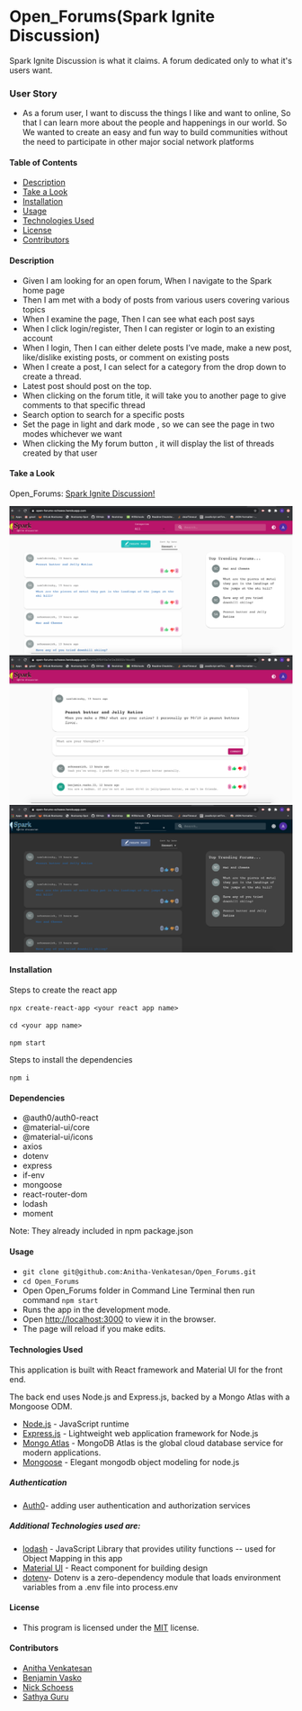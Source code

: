# Open_Forums(Spark Ignite Discussion)
Spark Ignite Discussion is what it claims. A forum dedicated only to what it's users want.

### User Story
* As a forum user, I want to discuss the things I like and want to online, So that I can learn more about the people and happenings in our world. So We wanted to create an easy and fun way to build communities without the need to participate in other major social network platforms
#### Table of Contents
* [Description](#description)
* [Take a Look](#take-a-look)
* [Installation](#installation)
* [Usage](#usage)
* [Technologies Used](#technologies-used)
* [License](#license)
* [Contributors](#contributors)
#### Description
* Given I am looking for an open forum, When I navigate to the Spark home page 
* Then I am met with a body of posts from various users covering various topics
* When I examine the page, Then I can see what each post says
* When I  click login/register, Then I can register or login to an existing account
* When I login, Then I can either delete posts I’ve made, make a new post, like/dislike existing posts, or comment on existing posts
* When I create a post, I can select for a category from the drop down to create a thread.
* Latest post should post on the top.
* When clicking on the forum title, it will take you to another page to give comments to that specific thread
* Search option to search for a specific posts
* Set the page in light and dark mode , so we can see the page in two modes whichever we want 
* When clicking the My forum button , it will display the list of threads created by that user 

#### Take a Look

Open_Forums: [Spark Ignite Discussion!](https://spark-forums.herokuapp.com/)

![Home Page](./screenshots/forum_page.png)
![Home Page](./screenshots/reply_page.png)
![Home Page](./screenshots/dark_mode.png)

#### Installation
Steps to create the react app

`npx create-react-app <your react app name>` 

`cd <your app name>`

`npm start`

Steps to install the dependencies

`npm i`

#### Dependencies
* @auth0/auth0-react
* @material-ui/core
* @material-ui/icons
* axios
* dotenv
* express
* if-env
* mongoose
* react-router-dom
* lodash
* moment

Note: They already included in npm package.json

####  Usage
* `git clone git@github.com:Anitha-Venkatesan/Open_Forums.git`
* `cd Open_Forums`
* Open Open_Forums folder in Command Line Terminal then run command `npm start`
* Runs the app in the development mode.<br />
* Open [http://localhost:3000](http://localhost:3000) to view it in the browser.
* The page will reload if you make edits.<br />

#### Technologies Used
This application is built with React framework and Material UI for the front end.

The back end uses Node.js and Express.js, backed by a Mongo Atlas with a Mongoose ODM.

* [Node.js](https://nodejs.org/en/) - JavaScript runtime
* [Express.js](https://expressjs.com/) - Lightweight web application framework for Node.js
* [Mongo Atlas](https://www.mongodb.com/cloud/atlas) - MongoDB Atlas is the global cloud database service for modern applications.
* [Mongoose](https://mongoosejs.com/) - Elegant mongodb object modeling for node.js

##### Authentication 
* [Auth0](https://auth0.com/docs/get-started)- adding user authentication and authorization services

##### Additional Technologies used are:

* [lodash](https://lodash.com/) - JavaScript Library that provides utility functions -- used for Object Mapping in this app
* [Material UI](https://material-ui.com/) - React component for building design 
* [dotenv](https://www.npmjs.com/package/dotenv)- Dotenv is a zero-dependency module that loads environment variables from a .env file into process.env

#### License
* This program is licensed under the [MIT](https://choosealicense.com/licenses/mit/) license.
#### Contributors
- [Anitha Venkatesan](https://github.com/Anitha-Venkatesan)
- [Benjamin Vasko](https://github.com/TribeOfBenjamin)
- [Nick Schoess](https://github.com/schoess)
- [Sathya Guru](https://github.com/karpagasathya)



